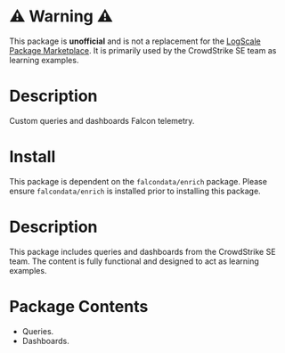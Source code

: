# :warning: Warning :warning:

This package is **unofficial** and is not a replacement for the [LogScale Package Marketplace](https://library.humio.com/humio-server/packages-marketplace.html). It is primarily used by the CrowdStrike SE team as learning examples. 

# Description

Custom queries and dashboards Falcon telemetry.  

# Install

This package is dependent on the `falcondata/enrich` package. Please ensure `falcondata/enrich` is installed prior to installing this package. 

# Description

This package includes queries and dashboards from the CrowdStrike SE team. The content is fully functional and designed to act as learning examples.

# Package Contents

* Queries.
* Dashboards.
